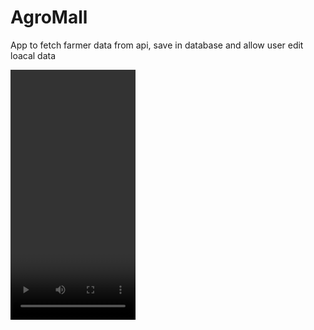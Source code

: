 # AgroMall
App to fetch farmer data from api, save in database and allow user edit loacal data

<video src="Screenshots/agromall.webm" width="200" height="400">
<img src="Screenshots/Screenshot_1558816239.png" width="200" height="400">
<img src="Screenshots/Screenshot_1558816244.png" width="200" height="400">
